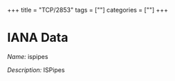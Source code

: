 +++
title = "TCP/2853"
tags = [""]
categories = [""]
+++

# IANA Data

_Name:_ ispipes

_Description:_ ISPipes

